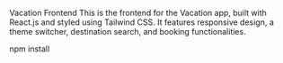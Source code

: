 Vacation Frontend
This is the frontend for the Vacation app, built with React.js and styled using Tailwind CSS. It features responsive design, a theme switcher, destination search, and booking functionalities.

npm install